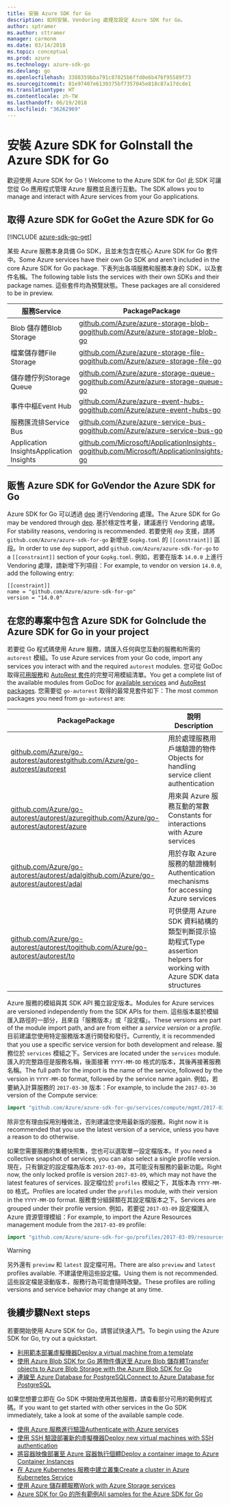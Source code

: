 ```yaml
---
title: 安裝 Azure SDK for Go
description: 如何安裝、Vendoring 處理及設定 Azure SDK for Go。
author: sptramer
ms.author: sttramer
manager: carmonm
ms.date: 03/14/2018
ms.topic: conceptual
ms.prod: azure
ms.technology: azure-sdk-go
ms.devlang: go
ms.openlocfilehash: 3388359bba791c87025b6ffd0e6b476f95589f73
ms.sourcegitcommit: 81e97407e6139375bf7357045e818c87a17dcde1
ms.translationtype: HT
ms.contentlocale: zh-TW
ms.lasthandoff: 06/19/2018
ms.locfileid: "36262969"
---
```

# <a name="install-the-azure-sdk-for-go"></a><span data-ttu-id="59a0c-103">安裝 Azure SDK for Go</span><span class="sxs-lookup"><span data-stu-id="59a0c-103">Install the Azure SDK for Go</span></span>

<span data-ttu-id="59a0c-104">歡迎使用 Azure SDK for Go！</span><span class="sxs-lookup"><span data-stu-id="59a0c-104">Welcome to the Azure SDK for Go!</span></span> <span data-ttu-id="59a0c-105">此 SDK 可讓您從 Go 應用程式管理 Azure 服務並且進行互動。</span><span class="sxs-lookup"><span data-stu-id="59a0c-105">The SDK allows you to manage and interact with Azure services from your Go applications.</span></span>

## <a name="get-the-azure-sdk-for-go"></a><span data-ttu-id="59a0c-106">取得 Azure SDK for Go</span><span class="sxs-lookup"><span data-stu-id="59a0c-106">Get the Azure SDK for Go</span></span>

[!INCLUDE [azure-sdk-go-get](includes/azure-sdk-go-get.md)]

<span data-ttu-id="59a0c-107">某些 Azure 服務本身具備 Go SDK，且並未包含在核心 Azure SDK for Go 套件中。</span><span class="sxs-lookup"><span data-stu-id="59a0c-107">Some Azure services have their own Go SDK and aren't included in the core Azure SDK for Go package.</span></span> <span data-ttu-id="59a0c-108">下表列出各項服務和服務本身的 SDK，以及套件名稱。</span><span class="sxs-lookup"><span data-stu-id="59a0c-108">The following table lists the services with their own SDKs and their package names.</span></span> <span data-ttu-id="59a0c-109">這些套件均為預覽狀態。</span><span class="sxs-lookup"><span data-stu-id="59a0c-109">These packages are all considered to be in preview.</span></span>

| <span data-ttu-id="59a0c-110">服務</span><span class="sxs-lookup"><span data-stu-id="59a0c-110">Service</span></span> | <span data-ttu-id="59a0c-111">Package</span><span class="sxs-lookup"><span data-stu-id="59a0c-111">Package</span></span> |
|---------|---------|
| <span data-ttu-id="59a0c-112">Blob 儲存體</span><span class="sxs-lookup"><span data-stu-id="59a0c-112">Blob Storage</span></span> | [<span data-ttu-id="59a0c-113">github.com/Azure/azure-storage-blob-go</span><span class="sxs-lookup"><span data-stu-id="59a0c-113">github.com/Azure/azure-storage-blob-go</span></span>](https://github.com/Azure/azure-storage-blob-go) |
| <span data-ttu-id="59a0c-114">檔案儲存體</span><span class="sxs-lookup"><span data-stu-id="59a0c-114">File Storage</span></span> | [<span data-ttu-id="59a0c-115">github.com/Azure/azure-storage-file-go</span><span class="sxs-lookup"><span data-stu-id="59a0c-115">github.com/Azure/azure-storage-file-go</span></span>](https://github.com/Azure/azure-storage-file-go) |
| <span data-ttu-id="59a0c-116">儲存體佇列</span><span class="sxs-lookup"><span data-stu-id="59a0c-116">Storage Queue</span></span> | [<span data-ttu-id="59a0c-117">github.com/Azure/azure-storage-queue-go</span><span class="sxs-lookup"><span data-stu-id="59a0c-117">github.com/Azure/azure-storage-queue-go</span></span>](https://github.com/Azure/azure-storage-queue-go) |
| <span data-ttu-id="59a0c-118">事件中樞</span><span class="sxs-lookup"><span data-stu-id="59a0c-118">Event Hub</span></span> | [<span data-ttu-id="59a0c-119">github.com/Azure/azure-event-hubs-go</span><span class="sxs-lookup"><span data-stu-id="59a0c-119">github.com/Azure/azure-event-hubs-go</span></span>](https://github.com/Azure/azure-event-hubs-go) |
| <span data-ttu-id="59a0c-120">服務匯流排</span><span class="sxs-lookup"><span data-stu-id="59a0c-120">Service Bus</span></span> | [<span data-ttu-id="59a0c-121">github.com/Azure/azure-service-bus-go</span><span class="sxs-lookup"><span data-stu-id="59a0c-121">github.com/Azure/azure-service-bus-go</span></span>](https://github.com/Azure/azure-service-bus-go) |
| <span data-ttu-id="59a0c-122">Application Insights</span><span class="sxs-lookup"><span data-stu-id="59a0c-122">Application Insights</span></span> | [<span data-ttu-id="59a0c-123">github.com/Microsoft/ApplicationInsights-go</span><span class="sxs-lookup"><span data-stu-id="59a0c-123">github.com/Microsoft/ApplicationInsights-go</span></span>](https://github.com/Microsoft/ApplicationInsights-go) |

## <a name="vendor-the-azure-sdk-for-go"></a><span data-ttu-id="59a0c-124">販售 Azure SDK for Go</span><span class="sxs-lookup"><span data-stu-id="59a0c-124">Vendor the Azure SDK for Go</span></span>

<span data-ttu-id="59a0c-125">Azure SDK for Go 可以透過 [dep](https://github.com/golang/dep) 進行Vendoring 處理。</span><span class="sxs-lookup"><span data-stu-id="59a0c-125">The Azure SDK for Go may be vendored through [dep](https://github.com/golang/dep).</span></span> <span data-ttu-id="59a0c-126">基於穩定性考量，建議進行 Vendoring 處理。</span><span class="sxs-lookup"><span data-stu-id="59a0c-126">For stability reasons, vendoring is recommended.</span></span> <span data-ttu-id="59a0c-127">若要使用 `dep` 支援，請將 `github.com/Azure/azure-sdk-for-go` 新增至 `Gopkg.toml` 的 `[[constraint]]` 區段。</span><span class="sxs-lookup"><span data-stu-id="59a0c-127">In order to use `dep` support, add `github.com/Azure/azure-sdk-for-go` to a `[[constraint]]` section of your `Gopkg.toml`.</span></span> <span data-ttu-id="59a0c-128">例如，若要在版本 `14.0.0` 上進行 Vendoring 處理，請新增下列項目：</span><span class="sxs-lookup"><span data-stu-id="59a0c-128">For example, to vendor on version `14.0.0`, add the following entry:</span></span>

```
[[constraint]]
name = "github.com/Azure/azure-sdk-for-go"
version = "14.0.0"
```

## <a name="include-the-azure-sdk-for-go-in-your-project"></a><span data-ttu-id="59a0c-129">在您的專案中包含 Azure SDK for Go</span><span class="sxs-lookup"><span data-stu-id="59a0c-129">Include the Azure SDK for Go in your project</span></span>

<span data-ttu-id="59a0c-130">若要從 Go 程式碼使用 Azure 服務，請匯入任何與您互動的服務和所需的 `autorest` 模組。</span><span class="sxs-lookup"><span data-stu-id="59a0c-130">To use Azure services from your Go code, import any services you interact with and the required `autorest` modules.</span></span>
<span data-ttu-id="59a0c-131">您可從 GoDoc 取得[可用服務](https://godoc.org/github.com/Azure/azure-sdk-for-go)和 [AutoRest 套件](https://godoc.org/github.com/Azure/go-autorest)的完整可用模組清單。</span><span class="sxs-lookup"><span data-stu-id="59a0c-131">You get a complete list of the available modules from GoDoc for [available services](https://godoc.org/github.com/Azure/azure-sdk-for-go) and [AutoRest packages](https://godoc.org/github.com/Azure/go-autorest).</span></span> <span data-ttu-id="59a0c-132">您需要從 `go-autorest` 取得的最常見套件如下：</span><span class="sxs-lookup"><span data-stu-id="59a0c-132">The most common packages you need from `go-autorest` are:</span></span>

| <span data-ttu-id="59a0c-133">Package</span><span class="sxs-lookup"><span data-stu-id="59a0c-133">Package</span></span> | <span data-ttu-id="59a0c-134">說明</span><span class="sxs-lookup"><span data-stu-id="59a0c-134">Description</span></span> |
|---------|-------------|
| <span data-ttu-id="59a0c-135">[github.com/Azure/go-autorest/autorest][autorest]</span><span class="sxs-lookup"><span data-stu-id="59a0c-135">[github.com/Azure/go-autorest/autorest][autorest]</span></span> | <span data-ttu-id="59a0c-136">用於處理服務用戶端驗證的物件</span><span class="sxs-lookup"><span data-stu-id="59a0c-136">Objects for handling service client authentication</span></span> |
| <span data-ttu-id="59a0c-137">[github.com/Azure/go-autorest/autorest/azure][autorest/azure]</span><span class="sxs-lookup"><span data-stu-id="59a0c-137">[github.com/Azure/go-autorest/autorest/azure][autorest/azure]</span></span> | <span data-ttu-id="59a0c-138">用來與 Azure 服務互動的常數</span><span class="sxs-lookup"><span data-stu-id="59a0c-138">Constants for interactions with Azure services</span></span> |
| <span data-ttu-id="59a0c-139">[github.com/Azure/go-autorest/autorest/adal][autorest/adal]</span><span class="sxs-lookup"><span data-stu-id="59a0c-139">[github.com/Azure/go-autorest/autorest/adal][autorest/adal]</span></span> | <span data-ttu-id="59a0c-140">用於存取 Azure 服務的驗證機制</span><span class="sxs-lookup"><span data-stu-id="59a0c-140">Authentication mechanisms for accessing Azure services</span></span> |
| <span data-ttu-id="59a0c-141">[github.com/Azure/go-autorest/autorest/to][autorest/to]</span><span class="sxs-lookup"><span data-stu-id="59a0c-141">[github.com/Azure/go-autorest/autorest/to][autorest/to]</span></span> | <span data-ttu-id="59a0c-142">可供使用 Azure SDK 資料結構的類型判斷提示協助程式</span><span class="sxs-lookup"><span data-stu-id="59a0c-142">Type assertion helpers for working with Azure SDK data structures</span></span> |

[autorest]: https://godoc.org/github.com/Azure/go-autorest/autorest
[autorest/azure]: https://godoc.org/github.com/Azure/go-autorest/autorest/azure
[autorest/adal]: https://godoc.org/github.com/Azure/go-autorest/autorest/adal
[autorest/to]: https://godoc.org/github.com/Azure/go-autorest/autorest/to

<span data-ttu-id="59a0c-143">Azure 服務的模組與其 SDK API 獨立設定版本。</span><span class="sxs-lookup"><span data-stu-id="59a0c-143">Modules for Azure services are versioned independently from the SDK APIs for them.</span></span> <span data-ttu-id="59a0c-144">這些版本屬於模組匯入路徑的一部分，且來自「服務版本」或「設定檔」。</span><span class="sxs-lookup"><span data-stu-id="59a0c-144">These versions are part of the module import path, and are from either a _service version_ or a _profile_.</span></span> <span data-ttu-id="59a0c-145">目前建議您使用特定服務版本進行開發和發行。</span><span class="sxs-lookup"><span data-stu-id="59a0c-145">Currently, it is recommended that you use a specific service version for both development and release.</span></span> <span data-ttu-id="59a0c-146">服務位於 `services` 模組之下。</span><span class="sxs-lookup"><span data-stu-id="59a0c-146">Services are located under the `services` module.</span></span> <span data-ttu-id="59a0c-147">匯入的完整路徑是服務名稱，後面接著 `YYYY-MM-DD` 格式的版本，其後再接著服務名稱。</span><span class="sxs-lookup"><span data-stu-id="59a0c-147">The full path for the import is the name of the service, followed by the version in `YYYY-MM-DD` format, followed by the service name again.</span></span> <span data-ttu-id="59a0c-148">例如，若要納入計算服務的 `2017-03-30` 版本：</span><span class="sxs-lookup"><span data-stu-id="59a0c-148">For example, to include the `2017-03-30` version of the Compute service:</span></span>

```go
import "github.com/Azure/azure-sdk-for-go/services/compute/mgmt/2017-03-30/compute"
```

<span data-ttu-id="59a0c-149">除非您有理由採用別種做法，否則建議您使用最新版的服務。</span><span class="sxs-lookup"><span data-stu-id="59a0c-149">Right now it is recommended that you use the latest version of a service, unless you have a reason to do otherwise.</span></span>

<span data-ttu-id="59a0c-150">如果您需要服務的集體快照集，您也可以選取單一設定檔版本。</span><span class="sxs-lookup"><span data-stu-id="59a0c-150">If you need a collective snapshot of services, you can also select a single profile version.</span></span> <span data-ttu-id="59a0c-151">現在，只有鎖定的設定檔為版本 `2017-03-09`，其可能沒有服務的最新功能。</span><span class="sxs-lookup"><span data-stu-id="59a0c-151">Right now, the only locked profile is version `2017-03-09`, which may not have the latest features of services.</span></span> <span data-ttu-id="59a0c-152">設定檔位於 `profiles` 模組之下，其版本為 `YYYY-MM-DD` 格式。</span><span class="sxs-lookup"><span data-stu-id="59a0c-152">Profiles are located under the `profiles` module, with their version in the `YYYY-MM-DD` format.</span></span> <span data-ttu-id="59a0c-153">服務會分組歸類在其設定檔版本之下。</span><span class="sxs-lookup"><span data-stu-id="59a0c-153">Services are grouped under their profile version.</span></span> <span data-ttu-id="59a0c-154">例如，若要從 `2017-03-09` 設定檔匯入 Azure 資源管理模組：</span><span class="sxs-lookup"><span data-stu-id="59a0c-154">For example, to import the Azure Resources management module from the `2017-03-09` profile:</span></span>

```go
import "github.com/Azure/azure-sdk-for-go/profiles/2017-03-09/resources/mgmt/resources"
```

> [!WARNING]
> <span data-ttu-id="59a0c-155">另外還有 `preview` 和 `latest` 設定檔可用。</span><span class="sxs-lookup"><span data-stu-id="59a0c-155">There are also `preview` and `latest` profiles available.</span></span> <span data-ttu-id="59a0c-156">不建議使用這些設定檔。</span><span class="sxs-lookup"><span data-stu-id="59a0c-156">Using them is not recommended.</span></span> <span data-ttu-id="59a0c-157">這些設定檔是滾動版本，服務行為可能會隨時改變。</span><span class="sxs-lookup"><span data-stu-id="59a0c-157">These profiles are rolling versions and service behavior may change at any time.</span></span>

## <a name="next-steps"></a><span data-ttu-id="59a0c-158">後續步驟</span><span class="sxs-lookup"><span data-stu-id="59a0c-158">Next steps</span></span>

<span data-ttu-id="59a0c-159">若要開始使用 Azure SDK for Go，請嘗試快速入門。</span><span class="sxs-lookup"><span data-stu-id="59a0c-159">To begin using the Azure SDK for Go, try out a quickstart.</span></span>

* [<span data-ttu-id="59a0c-160">利用範本部署虛擬機器</span><span class="sxs-lookup"><span data-stu-id="59a0c-160">Deploy a virtual machine from a template</span></span>](azure-sdk-go-qs-vm.md)
* [<span data-ttu-id="59a0c-161">使用 Azure Blob SDK for Go 將物件傳送至 Azure Blob 儲存體</span><span class="sxs-lookup"><span data-stu-id="59a0c-161">Transfer objects to Azure Blob Storage with the Azure Blob SDK for Go</span></span>](/azure/storage/blobs/storage-quickstart-blobs-go?toc=%2fgo%2fazure%2ftoc.json)
* [<span data-ttu-id="59a0c-162">連線至 Azure Database for PostgreSQL</span><span class="sxs-lookup"><span data-stu-id="59a0c-162">Connect to Azure Database for PostgreSQL</span></span>](/azure/postgresql/connect-go?toc=%2fgo%2fazure%2ftoc.json)

<span data-ttu-id="59a0c-163">如果您想要立即在 Go SDK 中開始使用其他服務，請查看部分可用的範例程式碼。</span><span class="sxs-lookup"><span data-stu-id="59a0c-163">If you want to get started with other services in the Go SDK immediately, take a look at some of the available sample code.</span></span>

* [<span data-ttu-id="59a0c-164">使用 Azure 服務進行驗證</span><span class="sxs-lookup"><span data-stu-id="59a0c-164">Authenticate with Azure services</span></span>](https://github.com/Azure-Samples/azure-sdk-for-go-samples/tree/master/iam)
* [<span data-ttu-id="59a0c-165">使用 SSH 驗證部署新的虛擬機器</span><span class="sxs-lookup"><span data-stu-id="59a0c-165">Deploy new virtual machines with SSH authentication</span></span>](https://github.com/Azure-Samples/azure-sdk-for-go-samples/tree/master/compute)
* [<span data-ttu-id="59a0c-166">將容器映像部署至 Azure 容器執行個體</span><span class="sxs-lookup"><span data-stu-id="59a0c-166">Deploy a container image to Azure Container Instances</span></span>](https://github.com/Azure-Samples/azure-sdk-for-go-samples/tree/master/containerinstance)
* [<span data-ttu-id="59a0c-167">在 Azure Kubernetes 服務中建立叢集</span><span class="sxs-lookup"><span data-stu-id="59a0c-167">Create a cluster in Azure Kubernetes Service</span></span>](https://github.com/Azure-Samples/azure-sdk-for-go-samples/tree/master/containerservice)
* [<span data-ttu-id="59a0c-168">使用 Azure 儲存體服務</span><span class="sxs-lookup"><span data-stu-id="59a0c-168">Work with Azure Storage services</span></span>](https://github.com/Azure-Samples/azure-sdk-for-go-samples/tree/master/storage)
* [<span data-ttu-id="59a0c-169">Azure SDK for Go 的所有範例</span><span class="sxs-lookup"><span data-stu-id="59a0c-169">All samples for the Azure SDK for Go</span></span>](https://github.com/azure-samples/azure-sdk-for-go-samples)
